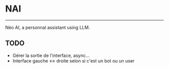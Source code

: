 # NAI
---

Néo AI, a personnal assistant using LLM.

## TODO

- Gérer la sortie de l'interface, async...
- Interface gauche <-> droite selon si c'est un bot ou un user
